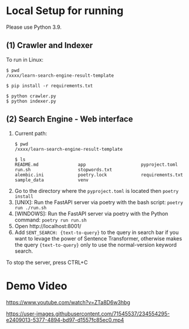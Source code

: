 # Local Setup for running

Please use Python 3.9.

## (1) Crawler and Indexer

To run in Linux:
```shell
$ pwd
/xxxx/learn-search-engine-result-template

$ pip install -r requirements.txt

$ python crawler.py
$ python indexer.py
```


## (2) Search Engine - Web interface
1. Current path:
    ```shell
    $ pwd
    /xxxx/learn-search-engine-result-template
    
    $ ls
    README.md               app                     pyproject.toml          run.sh                  stopwords.txt
    alembic.ini             poetry.lock             requirements.txt        sample_data             venv
    ```
2. Go to the directory where the `pyproject.toml` is located then `poetry install`
3. [UNIX]: Run the FastAPI server via poetry with the bash script: `poetry run ./run.sh`
4. [WINDOWS]: Run the FastAPI server via poetry with the Python command: `poetry run run.sh`
5. Open http://localhost:8001/
6. Add `SENT_SEARCH: {text-to-query}` to the query in search bar if you want to levage the power of Sentence Transformer, otherwise makes the query `{text-to-query}` only to use the normal-version keyword search.

To stop the server, press CTRL+C


# Demo Video

https://www.youtube.com/watch?v=ZTa8D6w3hbg

https://user-images.githubusercontent.com/71545537/234554295-e2409013-5377-4894-bd97-d1557fc85ec0.mp4
